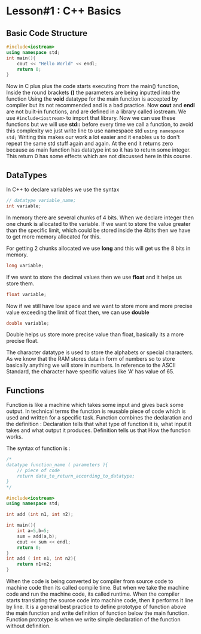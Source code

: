 # Lesson#1 : C++ Basics

## Basic Code Structure

```cpp
#include<iostream>
using namespace std;
int main(){
    cout << "Hello World" << endl;
    return 0;
}
```

Now in C plus plus the code starts executing from the main() function, 
Inside the round brackets **()** the parameters are being inputted into the function
Using the **void** datatype for the main function is accepted by compiler but its not recommended and is a bad practice.
Now **cout** and **endl** are not built-in functions, and are defined in a library called iostream.
We use `#include<iostream>` to import that library.
Now we can use these functions but we will use **std::** before every time we call a function, to avoid this complexity we just write line to use namespace std `using namespace std;` Writing this makes our work a lot easier and it enables us to don't repeat the same std stuff again and again.
At the end it returns zero because as main function has datatype int so it has to return some integer. This return 0 has some effects which are not discussed here in this course.

## DataTypes

In C++ to declare variables we use the syntax
```cpp
// datatype variable_name;
int variable;
```
In memory there are several chunks of 4 bits. When we declare integer then one chunk is allocated to the variable. If we want to store the value greater than the specific limit, which could be stored inside the 4bits then we have to get more memory allocated for this.

For getting 2 chunks allocated we use **long** and this will get us the 8 bits in memory.
```cpp
long variable; 
```

If we want to store the decimal values then we use **float** and it helps us store them.
```cpp
float variable; 
```
Now if we still have low space and we want to store more and more precise value exceeding the limit of float then, we can use **double**
```cpp
double variable; 
```
Double helps us store more precise value than float, basically its a more precise float.
 
The character datatype is used to store the alphabets or special characters. As we know that the RAM stores data in form of numbers so to store basically anything we will store in numbers. In reference to the ASCII Standard, the character have specific values like 'A' has value of 65.
## Functions

Function is like a machine which takes some input and gives back some output.
In technical terms the function is reusable piece of code which is used and written for a specific task.
Function combines the declaration and the definition : 
Declaration tells that what type of function it is, what input it takes and what output it produces.
Definition tells us that How the function works.

The syntax of function is :
```cpp
/*
datatype function_name ( parameters ){
    // piece of code
    return data_to_return_according_to_datatype;
}
*/

#include<iostream>
using namespace std;

int add (int n1, int n2);

int main(){
    int a=5,b=5;
    sum = add(a,b);
    cout << sum << endl;
    return 0;
}
int add ( int n1, int n2){
    return n1+n2;
}
```

When the code is being converted by compiler from source code to machine code then its called compile time.
But when we take the machine code and run the machine code, its called runtime.
When the compiler starts translating the source code into machine code, then it performs it line by line. It is a general best practice to define prototype of function above the main function and write definition of function below the main function.
Function prototype is when we write simple declaration of the function without definition.